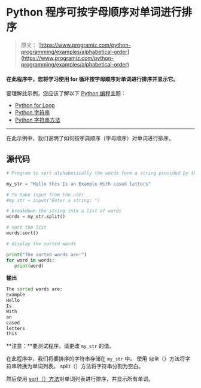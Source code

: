 # Python 程序可按字母顺序对单词进行排序

> 原文： [https://www.programiz.com/python-programming/examples/alphabetical-order](https://www.programiz.com/python-programming/examples/alphabetical-order)

#### 在此程序中，您将学习使用 for 循环按字母顺序对单词进行排序并显示它。

要理解此示例，您应该了解以下 [Python 编程](/python-programming "Python tutorial")主题：

*   [Python for Loop](/python-programming/for-loop)
*   [Python 字符串](/python-programming/string)
*   [Python 字符串方法](/python-programming/strings-method)

* * *

在此示例中，我们说明了如何按字典顺序（字母顺序）对单词进行排序。

## 源代码

```py
# Program to sort alphabetically the words form a string provided by the user

my_str = "Hello this Is an Example With cased letters"

# To take input from the user
#my_str = input("Enter a string: ")

# breakdown the string into a list of words
words = my_str.split()

# sort the list
words.sort()

# display the sorted words

print("The sorted words are:")
for word in words:
   print(word) 
```

**输出**

```py
The sorted words are:
Example
Hello
Is
With
an
cased
letters
this

```

**注意：**要测试程序，请更改 `my_str` 的值。

在此程序中，我们将要排序的字符串存储在 `my_str` 中。 使用 split（）方法将字符串转换为单词列表。 split（）方法将字符串分割为空白。

然后使用 [sort（）方法](/python-programming/methods/list/sort "Python List sort()")对单词列表进行排序，并显示所有单词。